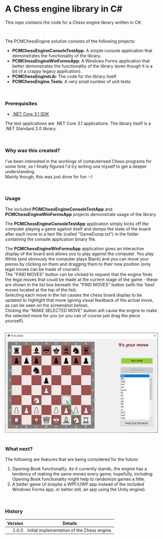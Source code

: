 # A Chess engine library in C# #

This repo contains the code for a Chess engine library written in C#.

<br>

The PCMChessEngine solution consists of the following projects:

- **PCMChessEngineConsoleTestApp**: A simple console application that demonstrates the functionality of the library.
- **PCMChessEngineWinFormsApp**: A Windows Forms application that better demonstrates the functionality of the library (even though it is a bit of a crappy legacy application).
- **PCMChessEngineLib**: The code for the library itself.
- **PCMChessEngine.Tests**: A very small number of unit tests.

<br>

### Prerequisites

- [.NET Core 3.1 SDK](https://www.microsoft.com/net/download/core)

The test applications are .NET Core 3.1 applications. The library itself is a .NET Standard 2.0 library.  

<br>

### Why was this created?

I've been interested in the workings of computerised Chess programs for some time, so I finally figured I'd try writing one myself to get a deeper understanding.  
Mainly though, this was just done for fun :-)  
  
<br>

### Usage

The included **PCMChessEngineConsoleTestApp** and **PCMChessEngineWinFormsApp** projects demonstrate usage of the library.  

The **PCMChessEngineConsoleTestApp** application simply kicks off the computer playing a game against itself and dumps the state of the board after each move to a text file (called "GameDump.txt") in the folder containing the console application binary file.  
  
The **PCMChessEngineWinFormsApp** application gives an interactive display of the board and allows you to play against the computer. You play White (and obviously the computer plays Black) and you can move your pieces by clicking on them and dragging them to their new position (only legal moves can be made of course!).  
The "FIND MOVES" button can be clicked to request that the engine finds the legal moves that could be made at the current stage of the game - these are shown in the list box beneath the "FIND MOVES" button (with the 'best' moves located at the top of the list).  
Selecting each move in the list causes the chess board display to be updated to highlight that move (giving visual feedback of the actual move, as can be seen on the screenshot below).  
Clicking the "MAKE SELECTED MOVE" button will cause the engine to make the selected move for you (or you can of course just drag the piece yourself).  
<br>
   
<img src="./ChessApp.jpg">

<br>
<br>

### What next?

The following are features that are being considered for the future:  
1. Opening Book functionality. As it currently stands, the engine has a tendency of making the same moves every game; hopefully, including Opening Book functionality might help to randomize games a little.
2. A better game UI (maybe a WPF/UWP app instead of the included Windows Forms app; or better still, an app using the Unity engine).


<br>

### History

| Version | Details
|---:| ---
| 1.0.0 | Initial implementation of the Chess engine.

